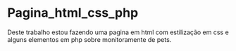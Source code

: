 # Pagina_html_css_php
Deste trabalho estou fazendo uma pagina em html com estilização em css e alguns elementos em php sobre monitoramente de pets.
